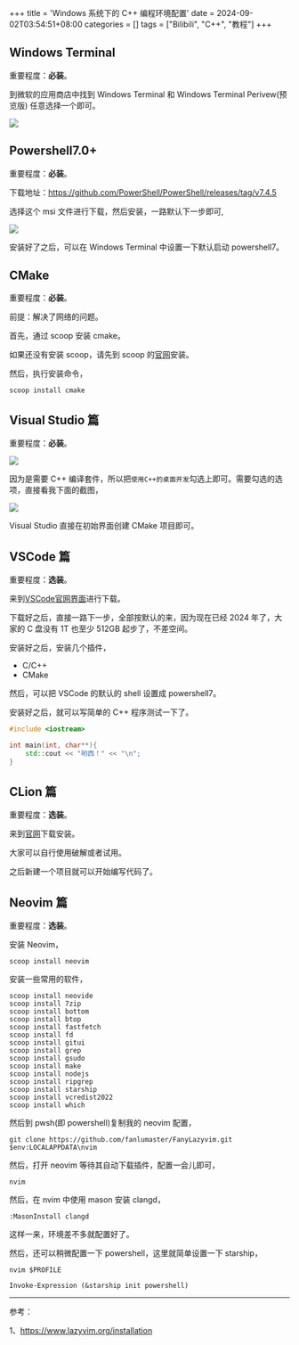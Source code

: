 +++
title = 'Windows 系统下的 C++ 编程环境配置'
date = 2024-09-02T03:54:51+08:00
categories = []
tags = ["Bilibili", "C++", "教程"]
+++

## Windows Terminal

重要程度：**必装**。

到微软的应用商店中找到 Windows Terminal 和 Windows Terminal Perivew(预览版) 任意选择一个即可。

![](https://i.postimg.cc/VmjKSpKC/image.png)

## Powershell7.0+

重要程度：**必装**。

下载地址：<https://github.com/PowerShell/PowerShell/releases/tag/v7.4.5>

选择这个 msi 文件进行下载，然后安装，一路默认下一步即可,

![](https://i.postimg.cc/85zg6gq8/image.png)

安装好了之后，可以在 Windows Terminal 中设置一下默认启动 powershell7。

## CMake

重要程度：**必装**。

前提：解决了网络的问题。

首先，通过 scoop 安装 cmake。

如果还没有安装 scoop，请先到 scoop 的[官网](https://scoop.sh/)安装。

然后，执行安装命令，

```shell
scoop install cmake
```

## Visual Studio 篇

重要程度：**必装**。

![](https://i.postimg.cc/dstvhG2b/image.png)

因为是需要 C++ 编译套件，所以把`使用C++的桌面开发`勾选上即可。需要勾选的选项，直接看我下面的截图，

![](https://i.postimg.cc/vYM7fZDF/image.png)

Visual Studio 直接在初始界面创建 CMake 项目即可。

## VSCode 篇

重要程度：**选装**。

来到[VSCode官网界面](https://code.visualstudio.com/download)进行下载。

下载好之后，直接一路下一步，全部按默认的来，因为现在已经 2024 年了，大家的 C 盘没有 1T 也至少 512GB 起步了，不差空间。

安装好之后，安装几个插件，

- C/C++
- CMake

然后，可以把 VSCode 的默认的 shell 设置成 powershell7。 

安装好之后，就可以写简单的 C++ 程序测试一下了。

```cpp
#include <iostream>

int main(int, char**){
    std::cout << "哟西！" << "\n";
}
```

## CLion 篇

重要程度：**选装**。

来到[官网](https://www.jetbrains.com/clion/download/#section=windows)下载安装。

大家可以自行使用破解或者试用。

之后新建一个项目就可以开始编写代码了。

## Neovim 篇

重要程度：**选装**。

安装 Neovim，

```shell
scoop install neovim
```

安装一些常用的软件，

```shell
scoop install neovide     
scoop install 7zip        
scoop install bottom      
scoop install btop        
scoop install fastfetch   
scoop install fd          
scoop install gitui       
scoop install grep        
scoop install gsudo       
scoop install make        
scoop install nodejs      
scoop install ripgrep     
scoop install starship    
scoop install vcredist2022
scoop install which       
```

然后到 pwsh(即 powershell)复制我的 neovim 配置，

```shell
git clone https://github.com/fanlumaster/FanyLazyvim.git $env:LOCALAPPDATA\nvim
```

然后，打开 neovim 等待其自动下载插件，配置一会儿即可，

```shell
nvim
```

然后，在 nvim 中使用 mason 安装 clangd，

```shell
:MasonInstall clangd
```

这样一来，环境差不多就配置好了。

然后，还可以稍微配置一下 powershell，这里就简单设置一下 starship，

```shell
nvim $PROFILE
```

```shell
Invoke-Expression (&starship init powershell)
```

----------

参考：

1、<https://www.lazyvim.org/installation>


